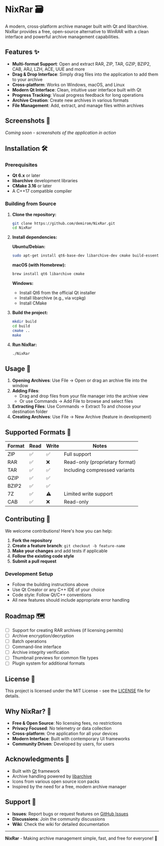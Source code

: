 # NixRar 🗃️

A modern, cross-platform archive manager built with Qt and libarchive. NixRar provides a free, open-source alternative to WinRAR with a clean interface and powerful archive management capabilities.

## Features ✨

- **Multi-format Support**: Open and extract RAR, ZIP, TAR, GZIP, BZIP2, CAB, ARJ, LZH, ACE, UUE and more
- **Drag & Drop Interface**: Simply drag files into the application to add them to your archive
- **Cross-platform**: Works on Windows, macOS, and Linux
- **Modern Qt Interface**: Clean, intuitive user interface built with Qt
- **Progress Tracking**: Visual progress feedback for long operations
- **Archive Creation**: Create new archives in various formats
- **File Management**: Add, extract, and manage files within archives

## Screenshots 📸

*Coming soon - screenshots of the application in action*

## Installation 🛠️

### Prerequisites

- **Qt 6.x** or later
- **libarchive** development libraries
- **CMake 3.16** or later
- A C++17 compatible compiler

### Building from Source

1. **Clone the repository:**
   ```bash
   git clone https://github.com/demirom/NixRar.git
   cd NixRar
   ```

2. **Install dependencies:**

   **Ubuntu/Debian:**
   ```bash
   sudo apt-get install qt6-base-dev libarchive-dev cmake build-essential
   ```

   **macOS (with Homebrew):**
   ```bash
   brew install qt6 libarchive cmake
   ```

   **Windows:**
   - Install Qt6 from the official Qt installer
   - Install libarchive (e.g., via vcpkg)
   - Install CMake

3. **Build the project:**
   ```bash
   mkdir build
   cd build
   cmake ..
   make
   ```

4. **Run NixRar:**
   ```bash
   ./NixRar
   ```

## Usage 🚀

1. **Opening Archives**: Use File → Open or drag an archive file into the window
2. **Adding Files**: 
   - Drag and drop files from your file manager into the archive view
   - Or use Commands → Add File to browse and select files
3. **Extracting Files**: Use Commands → Extract To and choose your destination folder
4. **Creating Archives**: Use File → New Archive (feature in development)

## Supported Formats 📁

| Format | Read | Write | Notes |
|--------|------|-------|-------|
| ZIP    | ✅   | ✅    | Full support |
| RAR    | ✅   | ❌    | Read-only (proprietary format) |
| TAR    | ✅   | ✅    | Including compressed variants |
| GZIP   | ✅   | ✅    | |
| BZIP2  | ✅   | ✅    | |
| 7Z     | ✅   | ⚠️    | Limited write support |
| CAB    | ✅   | ❌    | Read-only |

## Contributing 🤝

We welcome contributions! Here's how you can help:

1. **Fork the repository**
2. **Create a feature branch**: `git checkout -b feature-name`
3. **Make your changes** and add tests if applicable
4. **Follow the existing code style**
5. **Submit a pull request**

### Development Setup

- Follow the building instructions above
- Use Qt Creator or any C++ IDE of your choice
- Code style: Follow Qt/C++ conventions
- All new features should include appropriate error handling

## Roadmap 🗺️

- [ ] Support for creating RAR archives (if licensing permits)
- [ ] Archive encryption/decryption
- [ ] Batch operations
- [ ] Command-line interface
- [ ] Archive integrity verification
- [ ] Thumbnail previews for common file types
- [ ] Plugin system for additional formats

## License 📄

This project is licensed under the MIT License - see the [LICENSE](LICENSE) file for details.

## Why NixRar? 🤔

- **Free & Open Source**: No licensing fees, no restrictions
- **Privacy Focused**: No telemetry or data collection
- **Cross-platform**: One application for all your devices
- **Modern Interface**: Built with contemporary UI frameworks
- **Community Driven**: Developed by users, for users

## Acknowledgments 🙏

- Built with [Qt](https://www.qt.io/) framework
- Archive handling powered by [libarchive](https://libarchive.org/)
- Icons from various open source icon packs
- Inspired by the need for a free, modern archive manager

## Support 💬

- **Issues**: Report bugs or request features on [GitHub Issues](https://github.com/demirom/NixRar/issues)
- **Discussions**: Join the community discussions
- **Wiki**: Check the wiki for detailed documentation

---

**NixRar** - Making archive management simple, fast, and free for everyone! 🚀